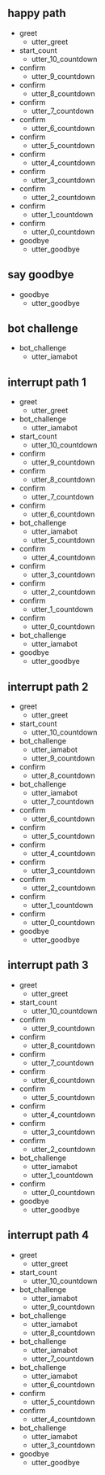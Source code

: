## happy path
* greet
  - utter_greet
* start_count
  - utter_10_countdown
* confirm
  - utter_9_countdown
* confirm
  - utter_8_countdown
* confirm
  - utter_7_countdown
* confirm
  - utter_6_countdown
* confirm
  - utter_5_countdown
* confirm
  - utter_4_countdown
* confirm
  - utter_3_countdown
* confirm
  - utter_2_countdown
* confirm
  - utter_1_countdown
* confirm
  - utter_0_countdown
* goodbye
  - utter_goodbye

## say goodbye
* goodbye
  - utter_goodbye

## bot challenge
* bot_challenge
  - utter_iamabot

## interrupt path 1
* greet
  - utter_greet
* bot_challenge
  - utter_iamabot
* start_count
  - utter_10_countdown
* confirm
  - utter_9_countdown
* confirm
  - utter_8_countdown
* confirm
  - utter_7_countdown
* confirm
  - utter_6_countdown
* bot_challenge
  - utter_iamabot
  - utter_5_countdown
* confirm
  - utter_4_countdown
* confirm
  - utter_3_countdown
* confirm
  - utter_2_countdown
* confirm
  - utter_1_countdown
* confirm
  - utter_0_countdown
* bot_challenge
  - utter_iamabot
* goodbye
  - utter_goodbye

## interrupt path 2
* greet
  - utter_greet
* start_count
  - utter_10_countdown
* bot_challenge
  - utter_iamabot
  - utter_9_countdown
* confirm
  - utter_8_countdown
* bot_challenge
  - utter_iamabot
  - utter_7_countdown
* confirm
  - utter_6_countdown
* confirm
  - utter_5_countdown
* confirm
  - utter_4_countdown
* confirm
  - utter_3_countdown
* confirm
  - utter_2_countdown
* confirm
  - utter_1_countdown
* confirm
  - utter_0_countdown
* goodbye
  - utter_goodbye

## interrupt path 3
* greet
  - utter_greet
* start_count
  - utter_10_countdown
* confirm
  - utter_9_countdown
* confirm
  - utter_8_countdown
* confirm
  - utter_7_countdown
* confirm
  - utter_6_countdown
* confirm
  - utter_5_countdown
* confirm
  - utter_4_countdown
* confirm
  - utter_3_countdown
* confirm
  - utter_2_countdown
* bot_challenge
  - utter_iamabot
  - utter_1_countdown
* confirm
  - utter_0_countdown
* goodbye
  - utter_goodbye

## interrupt path 4
* greet
    - utter_greet
* start_count
    - utter_10_countdown
* bot_challenge
    - utter_iamabot
    - utter_9_countdown
* bot_challenge
    - utter_iamabot
    - utter_8_countdown
* bot_challenge
    - utter_iamabot
    - utter_7_countdown
* bot_challenge
    - utter_iamabot
    - utter_6_countdown
* confirm
    - utter_5_countdown
* confirm
    - utter_4_countdown
* bot_challenge
    - utter_iamabot
    - utter_3_countdown
* goodbye
    - utter_goodbye

